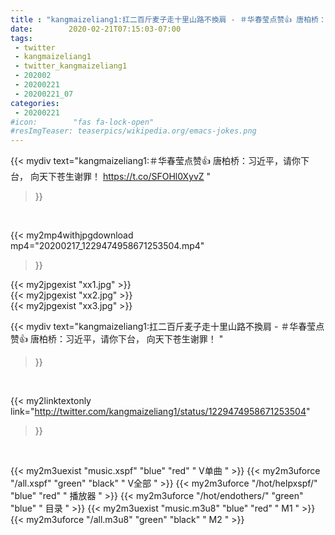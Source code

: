 ```yaml
---
title : "kangmaizeliang1:扛二百斤麦子走十里山路不換肩 - ＃华春莹点赞👍 唐柏桥：习近平，请你下台， 向天下苍生谢罪！ "
date:        2020-02-21T07:15:03-07:00
tags:
 - twitter
 - kangmaizeliang1
 - twitter_kangmaizeliang1
 - 202002
 - 20200221
 - 20200221_07
categories:
 - 20200221
#icon:        "fas fa-lock-open"
#resImgTeaser: teaserpics/wikipedia.org/emacs-jokes.png
---
```


{{< mydiv text="kangmaizeliang1:＃华春莹点赞👍 唐柏桥：习近平，请你下台， 向天下苍生谢罪！ https://t.co/SFOHl0XyvZ "
>}}
<br>


{{< my2mp4withjpgdownload mp4="20200217_1229474958671253504.mp4"
>}}

{{< my2jpgexist "xx1.jpg" >}}<br>
{{< my2jpgexist "xx2.jpg" >}}<br>
{{< my2jpgexist "xx3.jpg" >}}<br>



{{< mydiv text="kangmaizeliang1:扛二百斤麦子走十里山路不換肩 - ＃华春莹点赞👍 唐柏桥：习近平，请你下台， 向天下苍生谢罪！ "
>}}
<br>

{{< my2linktextonly link="http://twitter.com/kangmaizeliang1/status/1229474958671253504"
>}}


<br>

{{< my2m3uexist "music.xspf"        "blue"   "red"    " V单曲 " >}} {{< my2m3uforce "/all.xspf"         "green"  "black"  " V全部 " >}} {{< my2m3uforce "/hot/helpxspf/"    "blue"   "red"    " 播放器 " >}} {{< my2m3uforce "/hot/endothers/"   "green"  "blue"   " 目录 " >}} {{< my2m3uexist "music.m3u8"        "blue"   "red"    " M1 " >}} {{< my2m3uforce "/all.m3u8"         "green"  "black"  " M2 " >}} 
